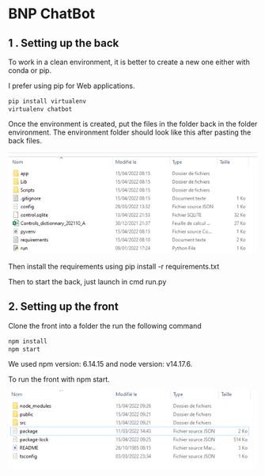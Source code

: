 # BNP ChatBot

## 1 . Setting up the back

To work in a clean environment, it is better to create a new one either with conda or pip.

I prefer using pip for Web applications.

    pip install virtualenv
    virtualenv chatbot

Once the environment is created, put the files in the folder back in the folder environment. The environment folder should look like this after pasting the back files.

<img src="imgs/folder.png"/>

Then install the requirements using
    pip install -r requirements.txt

Then to start the back, just launch in cmd
    run.py


## 2. Setting up the front

Clone the front into a folder the run the following command

    npm install
    npm start


We used npm version: 6.14.15 and node version: v14.17.6.

To run the front with npm start.

<img src="imgs/folder_front.png"/>